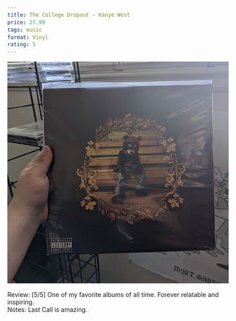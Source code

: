 ```yaml
---
title: The College Dropout ~ Kanye West
price: 27.99
tags: music
format: Vinyl
rating: 5
---
```

![dropout](/assets/img/ibuycrap/dropout.jpg) 

Review: [5/5] One of my favorite albums of all time. Forever relatable and inspiring.  
Notes: Last Call is amazing.